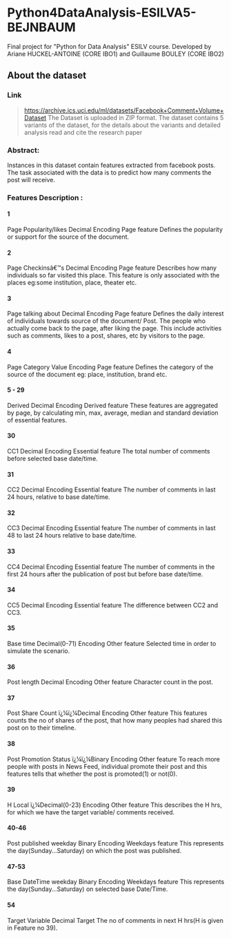 # Python4DataAnalysis-ESILVA5-BEJNBAUM
Final project for "Python for Data Analysis" ESILV course. Developed by Ariane HUCKEL-ANTOINE (CORE IBO1) and Guillaume BOULEY (CORE IBO2)

## About the dataset 
### Link
> https://archive.ics.uci.edu/ml/datasets/Facebook+Comment+Volume+Dataset
The Dataset is uploaded in ZIP format. The dataset contains 5 variants of the dataset, for the details about the variants and detailed analysis read and cite the research paper
### Abstract: 
Instances in this dataset contain features extracted from facebook posts. The task associated with the data is to predict how many comments the post will receive.

### Features Description :
#### 1
Page Popularity/likes
Decimal Encoding
Page feature
Defines the popularity or support for the source of the document.
#### 2
Page Checkinsâ€™s
Decimal Encoding
Page feature
Describes how many individuals so far visited this place. This feature is only associated with the places eg:some institution, place, theater etc.
#### 3
Page talking about
Decimal Encoding
Page feature
Defines the daily interest of individuals towards source of the document/ Post. The people who actually come back to the page, after liking the page. This include activities such as comments, likes to a post, shares, etc by visitors to the page.
#### 4
Page Category
Value Encoding
Page feature
Defines the category of the source of the document eg: place, institution, brand etc.
#### 5 - 29
Derived
Decimal Encoding
Derived feature
These features are aggregated by page, by calculating min, max, average, median and standard deviation of essential features.
#### 30
CC1
Decimal Encoding
Essential feature
The total number of comments before selected base date/time.

#### 31
CC2
Decimal Encoding
Essential feature
The number of comments in last 24 hours, relative to base date/time.

#### 32
CC3
Decimal Encoding
Essential feature
The number of comments in last 48 to last 24 hours relative to base date/time.

#### 33
CC4
Decimal Encoding
Essential feature
The number of comments in the first 24 hours after the publication of post but before base date/time.

#### 34
CC5
Decimal Encoding
Essential feature
The difference between CC2 and CC3.

#### 35
Base time
Decimal(0-71) Encoding
Other feature
Selected time in order to simulate the scenario.

#### 36
Post length
Decimal Encoding
Other feature
Character count in the post.

#### 37
Post Share Count
ï¿¼ï¿¼Decimal Encoding
Other feature
This features counts the no of shares of the post, that how many peoples had shared this post on to their timeline.

#### 38
Post Promotion Status
ï¿¼ï¿¼Binary Encoding
Other feature
To reach more people with posts in News Feed, individual promote their post and this features tells that whether the post is promoted(1) or not(0).

#### 39
H Local
ï¿¼Decimal(0-23) Encoding
Other feature
This describes the H hrs, for which we have the target variable/ comments received.

#### 40-46
Post published weekday
Binary Encoding
Weekdays feature
This represents the day(Sunday...Saturday) on which the post was published.

#### 47-53
Base DateTime weekday
Binary Encoding
Weekdays feature
This represents the day(Sunday...Saturday) on selected base Date/Time.

#### 54
Target Variable
Decimal
Target
The no of comments in next H hrs(H is given in Feature no 39).
